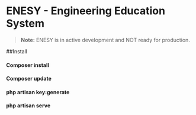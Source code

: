 # ENESY - Engineering Education System

> **Note:** ENESY is in active development and NOT ready for production.

##Install

#### Composer install
#### Composer update
#### php artisan key:generate
#### php artisan serve

